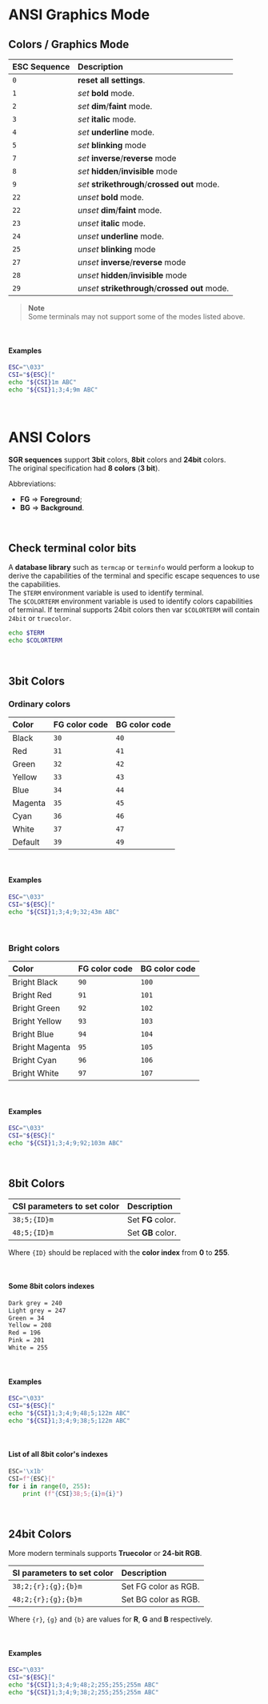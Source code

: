 # ANSI Graphics Mode
## Colors / Graphics Mode
|**ESC Sequence**|**Description**|
|:---------------|:--------------|
|`0`|**reset** **all** **settings**.|
|`1`|*set* **bold** mode.|
|`2`|*set* **dim**/**faint** mode.|
|`3`|*set* **italic** mode.|
|`4`|*set* **underline** mode.|
|`5`|*set* **blinking** mode|
|`7`|*set* **inverse**/**reverse** mode|
|`8`|*set* **hidden**/**invisible** mode|
|`9`|*set* **strikethrough**/**crossed out** mode.|
|`22`|*unset* **bold** mode.|
|`22`|*unset* **dim**/**faint** mode.|
|`23`|*unset* **italic** mode.|
|`24`|*unset* **underline** mode.|
|`25`|*unset* **blinking** mode|
|`27`|*unset* **inverse**/**reverse** mode|
|`28`|*unset* **hidden**/**invisible** mode|
|`29`|*unset* **strikethrough**/**crossed out** mode.|

> **Note** <br>
> Some terminals may not support some of the modes listed above.

<br>

#### Examples
```bash
ESC="\033"
CSI="${ESC}["
echo "${CSI}1m ABC"
echo "${CSI}1;3;4;9m ABC"
```

<br>

# ANSI Colors
**SGR sequences** support **3bit** colors, **8bit** colors and **24bit** colors.<br>
The original specification had **8 colors** (**3 bit**).<br>

Abbreviations:
- **FG** => **Foreground**;
- **BG** => **Background**.

<br>

## Check terminal color bits
A **database library** such as ``termcap`` or ``terminfo`` would perform a lookup to derive the capabilities of the terminal and specific escape sequences to use the capabilities.<br>
The ``$TERM`` environment variable is used to identify terminal.<br>
The ``$COLORTERM`` environment variable is used to identify colors capabilities of terminal. If terminal supports 24bit colors then var ``$COLORTERM`` will contain ``24bit`` or ``truecolor``.<br>
```bash
echo $TERM
echo $COLORTERM
```

<br>

## 3bit Colors
### Ordinary colors
|**Color**|**FG** color code|**BG** color code|
|:----|:------------|:------------|
|Black|``30``|``40``|
|Red|``31``|``41``|
|Green|``32``|``42``|
|Yellow|``33``|``43``|
|Blue|``34``|``44``|
|Magenta|``35``|``45``|
|Cyan|``36``|``46``|
|White|``37``|``47``|
|Default|``39``|``49``|

<br>

#### Examples
```bash
ESC="\033"
CSI="${ESC}["
echo "${CSI}1;3;4;9;32;43m ABC"
```

<br>

### Bright colors
|**Color**|**FG** color code|**BG** color code|
|:---------|:-----------|:------------|
|Bright Black|``90``|``100``|
|Bright Red|``91``|``101``|
|Bright Green|``92``|``102``|
|Bright Yellow|``93``|``103``|
|Bright Blue|``94``|``104``|
|Bright Magenta|``95``|``105``|
|Bright Cyan|``96``|``106``|
|Bright White|``97``|``107``|

<br>

#### Examples
```bash
ESC="\033"
CSI="${ESC}["
echo "${CSI}1;3;4;9;92;103m ABC"
```

<br>

## 8bit Colors
|CSI parameters to set color|Description|
|:-----------|:----------|
|``38;5;{ID}m``|Set **FG** color.|
|``48;5;{ID}m``|Set **GB** color.|

Where ``{ID}`` should be replaced with the **color index** from **0** to **255**.

<br>

#### Some 8bit colors indexes
```bash
Dark grey = 240
Light grey = 247
Green = 34
Yellow = 208
Red = 196
Pink = 201
White = 255
```

<br>

#### Examples
```bash
ESC="\033"
CSI="${ESC}["
echo "${CSI}1;3;4;9;48;5;122m ABC"
echo "${CSI}1;3;4;9;38;5;122m ABC"
```

<br>

#### List of all **8bit** color's indexes
```Python
ESC='\x1b'
CSI=f"{ESC}["
for i in range(0, 255):
    print (f"{CSI}38;5;{i}m{i}")
```

<br>

## 24bit Colors
More modern terminals supports **Truecolor** or **24-bit RGB**.<br>

|SI parameters to set color|Description|
|:----------------|:----------|
|`38;2;{r};{g};{b}m`|Set FG color as RGB.|
|`48;2;{r};{g};{b}m`|Set BG color as RGB.|

Where ``{r}``, ``{g}`` and ``{b}`` are values for **R**, **G** and **B** respectively.

<br>

#### Examples
```bash
ESC="\033"
CSI="${ESC}["
echo "${CSI}1;3;4;9;48;2;255;255;255m ABC"
echo "${CSI}1;3;4;9;38;2;255;255;255m ABC"
```
